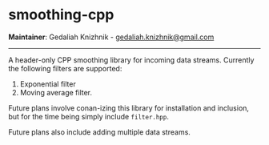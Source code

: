 # smoothing-cpp

**Maintainer**: Gedaliah Knizhnik - <gedaliah.knizhnik@gmail.com>

---
A header-only CPP smoothing library for incoming data streams. Currently the following filters are supported:
1. Exponential filter
2. Moving average filter.

Future plans involve conan-izing this library for installation and inclusion, but for the time being simply include `filter.hpp`.

Future plans also include adding multiple data streams. 
